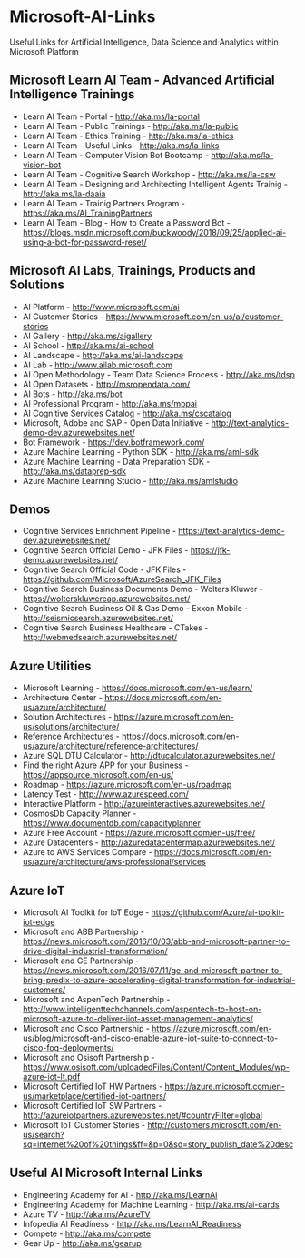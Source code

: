 # Microsoft-AI-Links
Useful Links for Artificial Intelligence, Data Science and Analytics within Microsoft Platform

## Microsoft Learn AI Team - Advanced Artificial Intelligence Trainings
+ Learn AI Team - Portal - http://aka.ms/la-portal
+ Learn AI Team - Public Trainings - http://aka.ms/la-public
+ Learn AI Team - Ethics Training - http://aka.ms/la-ethics
+ Learn AI Team - Useful Links - http://aka.ms/la-links
+ Learn AI Team - Computer Vision Bot Bootcamp - http://aka.ms/la-vision-bot 
+ Learn AI Team - Cognitive Search Workshop - http://aka.ms/la-csw
+ Learn AI Team - Designing and Architecting Intelligent Agents Trainig - http://aka.ms/la-daaia 
+ Learn AI Team - Trainig Partners Program - https://aka.ms/AI_TrainingPartners
+ Learn AI Team - Blog - How to Create a Password Bot - https://blogs.msdn.microsoft.com/buckwoody/2018/09/25/applied-ai-using-a-bot-for-password-reset/

## Microsoft AI Labs, Trainings, Products and Solutions
+ AI Platform - http://www.microsoft.com/ai
+ AI Customer Stories - https://www.microsoft.com/en-us/ai/customer-stories 
+ AI Gallery - http://aka.ms/aigallery
+ AI School - http://aka.ms/ai-school
+ AI Landscape - http://aka.ms/ai-landscape
+ AI Lab - http://www.ailab.microsoft.com 
+ AI Open Methodology - Team Data Science Process - http://aka.ms/tdsp
+ AI Open Datasets - http://msropendata.com/
+ AI Bots - http://aka.ms/bot
+ AI Professional Program - http://aka.ms/mppai
+ AI Cognitive Services Catalog - http://aka.ms/cscatalog 
+ Microsoft, Adobe and SAP - Open Data Initiative - http://text-analytics-demo-dev.azurewebsites.net/
+ Bot Framework - https://dev.botframework.com/
+ Azure Machine Learning - Python SDK - http://aka.ms/aml-sdk
+ Azure Machine Learning - Data Preparation SDK - http://aka.ms/dataprep-sdk
+ Azure Machine Learning Studio - http://aka.ms/amlstudio

## Demos
+ Cognitive Services Enrichment Pipeline - https://text-analytics-demo-dev.azurewebsites.net/
+ Cognitive Search Official Demo - JFK Files - https://jfk-demo.azurewebsites.net/
+ Cognitive Search Official Code - JFK Files - https://github.com/Microsoft/AzureSearch_JFK_Files
+ Cognitive Search Business Documents Demo - Wolters Kluwer - https://wolterskluwereap.azurewebsites.net/
+ Cognitive Search Business Oil & Gas Demo - Exxon Mobile - http://seismicsearch.azurewebsites.net/
+ Cognitive Search Business Healthcare - CTakes - http://webmedsearch.azurewebsites.net/

## Azure Utilities 
+ Microsoft Learning - https://docs.microsoft.com/en-us/learn/
+ Architecture Center - https://docs.microsoft.com/en-us/azure/architecture/
+ Solution Architectures - https://azure.microsoft.com/en-us/solutions/architecture/
+ Reference Architectures - https://docs.microsoft.com/en-us/azure/architecture/reference-architectures/
+ Azure SQL DTU Calculator - http://dtucalculator.azurewebsites.net/
+ Find the right Azure APP for your Business - https://appsource.microsoft.com/en-us/
+ Roadmap - https://azure.microsoft.com/en-us/roadmap
+ Latency Test - http://www.azurespeed.com/
+ Interactive Platform - http://azureinteractives.azurewebsites.net/
+ CosmosDb Capacity Planner - https://www.documentdb.com/capacityplanner
+ Azure Free Account - https://azure.microsoft.com/en-us/free/
+ Azure Datacenters - http://azuredatacentermap.azurewebsites.net/
+ Azure to AWS Services Compare - https://docs.microsoft.com/en-us/azure/architecture/aws-professional/services

## Azure IoT
+ Microsoft AI Toolkit for IoT Edge - https://github.com/Azure/ai-toolkit-iot-edge
+ Microsoft and ABB Partnership - https://news.microsoft.com/2016/10/03/abb-and-microsoft-partner-to-drive-digital-industrial-transformation/
+ Microsoft and GE Partnership - https://news.microsoft.com/2016/07/11/ge-and-microsoft-partner-to-bring-predix-to-azure-accelerating-digital-transformation-for-industrial-customers/
+ Microsoft and AspenTech Partnership - http://www.intelligenttechchannels.com/aspentech-to-host-on-microsoft-azure-to-deliver-iiot-asset-management-analytics/
+ Microsoft and Cisco Partnership - https://azure.microsoft.com/en-us/blog/microsoft-and-cisco-enable-azure-iot-suite-to-connect-to-cisco-fog-deployments/
+ Microsoft and Osisoft Partnership - https://www.osisoft.com/uploadedFiles/Content/Content_Modules/wp-azure-iot-lt.pdf
+ Microsoft Certified IoT HW Partners - https://azure.microsoft.com/en-us/marketplace/certified-iot-partners/
+ Microsoft Certified IoT SW Partners - http://azureiotpartners.azurewebsites.net/#countryFilter=global
+ Microsoft IoT Customer Stories - http://customers.microsoft.com/en-us/search?sq=internet%20of%20things&ff=&p=0&so=story_publish_date%20desc

## Useful AI Microsoft Internal Links
+ Engineering Academy for AI - http://aka.ms/LearnAi
+ Engineering Academy for Machine Learning - http://aka.ms/ai-cards
+ Azure TV - http://aka.ms/AzureTV
+ Infopedia AI Readiness - http://aka.ms/LearnAI_Readiness
+ Compete - http://aka.ms/compete
+ Gear Up - http://aka.ms/gearup
